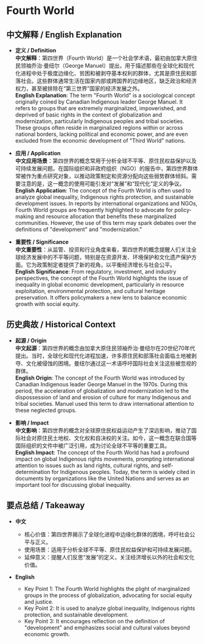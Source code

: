 # Fourth World

## 中文解释 / English Explanation

* **定义 / Definition**  
  **中文解释**：第四世界（Fourth World）是一个社会学术语，最初由加拿大原住民领袖乔治·曼纽尔（George Manuel）提出，用于描述那些在全球化和现代化进程中处于极度边缘化、贫困和被剥夺基本权利的群体，尤其是原住民和部落社会。这些群体通常生活在国家内部或跨国界的边缘地区，缺乏政治和经济权力，甚至被排除在“第三世界”国家的经济发展之外。  
  **English Explanation**: The term "Fourth World" is a sociological concept originally coined by Canadian Indigenous leader George Manuel. It refers to groups that are extremely marginalized, impoverished, and deprived of basic rights in the context of globalization and modernization, particularly Indigenous peoples and tribal societies. These groups often reside in marginalized regions within or across national borders, lacking political and economic power, and are even excluded from the economic development of "Third World" nations.

* **应用 / Application**  
  **中文应用场景**：第四世界的概念常用于分析全球不平等、原住民权益保护以及可持续发展问题。在国际组织和非政府组织（NGO）的报告中，第四世界群体常被作为重点研究对象，以推动政策制定和资源分配向这些弱势群体倾斜。需要注意的是，这一概念的使用可能引发对“发展”和“现代化”定义的争议。  
  **English Application**: The concept of the Fourth World is often used to analyze global inequality, Indigenous rights protection, and sustainable development issues. In reports by international organizations and NGOs, Fourth World groups are frequently highlighted to advocate for policy-making and resource allocation that benefits these marginalized communities. However, the use of this term may spark debates over the definitions of "development" and "modernization."

* **重要性 / Significance**  
  **中文重要性**：从监管、投资和行业角度来看，第四世界的概念提醒人们关注全球经济发展中的不平等问题，特别是在资源开发、环境保护和文化遗产保护方面。它为政策制定者提供了新的视角，以平衡经济增长与社会公平。  
  **English Significance**: From regulatory, investment, and industry perspectives, the concept of the Fourth World highlights the issue of inequality in global economic development, particularly in resource exploitation, environmental protection, and cultural heritage preservation. It offers policymakers a new lens to balance economic growth with social equity.

## 历史典故 / Historical Context

* **起源 / Origin**  
  **中文起源**：第四世界的概念由加拿大原住民领袖乔治·曼纽尔在20世纪70年代提出。当时，全球化和现代化进程加速，许多原住民和部落社会面临土地被剥夺、文化被侵蚀的困境。曼纽尔通过这一术语呼吁国际社会关注这些被忽视的群体。  
  **English Origin**: The concept of the Fourth World was introduced by Canadian Indigenous leader George Manuel in the 1970s. During this period, the acceleration of globalization and modernization led to the dispossession of land and erosion of culture for many Indigenous and tribal societies. Manuel used this term to draw international attention to these neglected groups.

* **影响 / Impact**  
  **中文影响**：第四世界的概念对全球原住民权益运动产生了深远影响，推动了国际社会对原住民土地权、文化权和自决权的关注。如今，这一概念在联合国等国际组织的文件中被广泛引用，成为讨论全球不平等的重要工具。  
  **English Impact**: The concept of the Fourth World has had a profound impact on global Indigenous rights movements, prompting international attention to issues such as land rights, cultural rights, and self-determination for Indigenous peoples. Today, the term is widely cited in documents by organizations like the United Nations and serves as an important tool for discussing global inequality.

## 要点总结 / Takeaway

* **中文**  
  - 核心价值：第四世界揭示了全球化进程中边缘化群体的困境，呼吁社会公平与正义。  
  - 使用场景：适用于分析全球不平等、原住民权益保护和可持续发展问题。  
  - 延伸意义：提醒人们反思“发展”的定义，关注经济增长以外的社会和文化价值。

* **English**  
  - Key Point 1: The Fourth World highlights the plight of marginalized groups in the process of globalization, advocating for social equity and justice.  
  - Key Point 2: It is used to analyze global inequality, Indigenous rights protection, and sustainable development.  
  - Key Point 3: It encourages reflection on the definition of "development" and emphasizes social and cultural values beyond economic growth.